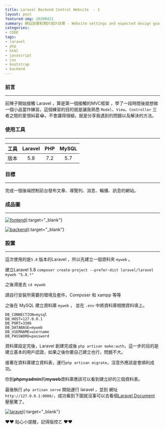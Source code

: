 ```yaml
---
title: Laravel Backend Control Website  - 1
layout: post
featured-img: 20200421
summary: 網站設置和預計設計目標 - Website settings and expected design goals
categories:
- CODE
tags:
- laravel
- php
- html
- javascript
- css
- bootstrap
- backend
---
```


### 前言
<hr> 

前陣子開始接觸 Laravel ，算是第一個接觸的MVC框架 ，學了一段時間後就想做一個小品當作練習。這個練習的目的就是讓我熟悉 `Model`、`View`、`Controller` 三者之間的愛恨糾葛😂。不會講得很細，就是分享我遇到的問題以及解決的方法。

### 使用工具
<hr> 


|  工具 | Laravel | PHP | MySQL |
| :--------: | :--------: | :--------: | :--------: |
| 版本    | 5.8     | 7.2     | 5.7     |

### 目標
<hr> 

完成一個後端控制前台發布文章、導覽列、消息、輪播、訊息的網站。

### 成品圖
<hr> 

[![fontend](https://i.imgur.com/pA0CUz0.png)](https://i.imgur.com/pA0CUz0.png){:target="_blank"}

[![backend](https://i.imgur.com/GMe8NcD.png)](https://i.imgur.com/GMe8NcD.png){:target="_blank"}

### 設置
<hr> 

這次使用的是`5.8` 版本的Laravel ，所以先建立一個資料夾 `myweb` 。

建立Laravel 5.8 `composer create-project --prefer-dist laravel/laravel myweb "5.8.*"`

之後滑進去 `cd myweb`

<div class="notice--warning">
	請自行安裝所需要的環境及套件，Composer 和 xampp 等等
</div>

之後在 MySQL 建立資料庫 `myweb` ， 並在 `.env` 中將資料庫相關資料填上。
```
DB_CONNECTION=mysql
DB_HOST=127.0.0.1
DB_PORT=3306
DB_DATABASE=myweb
DB_USERNAME=username
DB_PASSWORD=password

```

資料庫設定完後，Laravel 創建完成後 `php artisan make:auth`，這一步的目的是建立基本的用戶認證，如果之後你要自己建立也行，問題不大。

接著在資料庫建立資料表，運行`php artisan migrate`，沒意外應該是會順利成功。

你到**phpmyadmin**的**myweb**資料庫應該可以看到建立好的三個資料表。

最後執行 `php artisan serve` 開始運行 laravel ，並到 網址`http://127.0.0.1:8000/`，成功看到下圖就沒事可以去看個[Laravel Document](https://laravel.com/docs/5.8/readme) 壓壓驚了。

[![laravel](https://i.imgur.com/vo0yJtw.png)](https://i.imgur.com/vo0yJtw.png){:target="_blank"}

<div class="notice--success">
❤❤  貼心小提醒，記得版控ㄛ ❤❤
</div>
